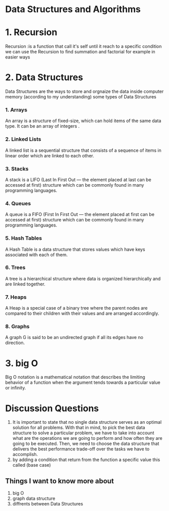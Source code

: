 # Data Structures and Algorithms

# 1. Recursion 
  Recursion :is a function that call it's self until it reach to a specific condition 
  we can use  the Recursion to find summation and factorial for example in easier ways 
# 2. Data Structures
Data Structures are the ways to store and orgnaize the data inside computer memory (according to my understanding)
some types of Data Structures
### 1. Arrays
An array is a structure of fixed-size, which can hold items of the same data type. It can be an array of integers .
### 2. Linked Lists 
A linked list is a sequential structure that consists of a sequence of items in linear order which are linked to each other.
### 3. Stacks 
A stack is a LIFO (Last In First Out — the element placed at last can be accessed at first) structure which can be commonly found in many programming languages.
### 4. Queues
A queue is a FIFO (First In First Out — the element placed at first can be accessed at first) structure which can be commonly found in many programming languages.
### 5. Hash Tables
A Hash Table is a data structure that stores values which have keys associated with each of them.
### 6. Trees
A tree is a hierarchical structure where data is organized hierarchically and are linked together.
### 7. Heaps
A Heap is a special case of a binary tree where the parent nodes are compared to their children with their values and are arranged accordingly.
### 8. Graphs
A graph G is said to be an undirected graph if all its edges have no direction.

# 3. big O
Big O notation is a mathematical notation that describes the limiting behavior of a function when the argument tends towards a particular value or infinity.

# Discussion Questions
 1. It is important to state that no single data structure serves as an optimal solution for all problems. With that in mind, to pick the best data structure to solve a particular problem, we have to take into account what are the operations we are going to perform and how often they are going to be executed. Then, we need to choose the data structure that delivers the best performance trade-off over the tasks we have to accomplish.
 2. by adding a condition that  return from the function a specific value this called (base case)
## Things I want to know more about
1. big O
2. graph data structure 
3. diffrents between Data Structures

